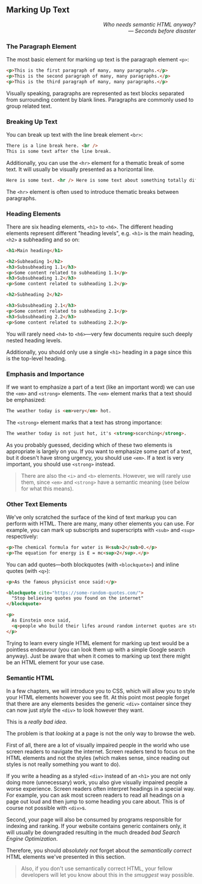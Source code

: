 ## Marking Up Text

<div style="text-align: right"> <i> Who needs semantic HTML anyway? <br> — Seconds before disaster </i> </div>

### The Paragraph Element

The most basic element for marking up text is the paragraph element `<p>`:

```html
<p>This is the first paragraph of many, many paragraphs.</p>
<p>This is the second paragraph of many, many paragraphs.</p>
<p>This is the third paragraph of many, many paragraphs.</p>
```

Visually speaking, paragraphs are represented as text blocks separated from surrounding content by blank lines.
Paragraphs are commonly used to group related text.

### Breaking Up Text

You can break up text with the line break element `<br>`:

```html
There is a line break here. <br />
This is some text after the line break.
```

Additionally, you can use the `<hr>` element for a thematic break of some text.
It will usually be visually presented as a horizontal line.

```html
Here is some text. <hr /> Here is some text about something totally different.
```

The `<hr>` element is often used to introduce thematic breaks between paragraphs.

### Heading Elements

There are six heading elements, `<h1>` to `<h6>`.
The different heading elements represent different "heading levels", e.g. `<h1>` is the main heading, `<h2>` a subheading and so on:

```html
<h1>Main heading</h1>

<h2>Subheading 1</h2>
<h3>Subsubheading 1.1</h3>
<p>Some content related to subheading 1.1</p>
<h3>Subsubheading 1.2</h3>
<p>Some content related to subheading 1.2</p>

<h2>Subheading 2</h2>

<h3>Subsubheading 2.1</h3>
<p>Some content related to subheading 2.1</p>
<h3>Subsubheading 2.2</h3>
<p>Some content related to subheading 2.2</p>
```

You will rarely need `<h4>` to `<h6>`—very few documents require such deeply nested heading levels.

Additionally, you should only use a single `<h1>` heading in a page since this is the top-level heading.

### Emphasis and Importance

If we want to emphasize a part of a text (like an important word) we can use the `<em>` and `<strong>` elements.
The `<em>` element marks that a text should be emphasized:

```html
The weather today is <em>very</em> hot.
```

The `<strong>` element marks that a text has strong importance:

```html
The weather today is not just hot, it's <strong>scorching</strong>.
```

As you probably guessed, deciding which of these two elements is appropriate is largely on you.
If you want to emphasize some part of a text, but it doesn't have strong urgency, you should use `<em>`.
If a text is very important, you should use `<strong>` instead.

> There are also the `<i>` and `<b>` elements.
> However, we will rarely use them, since `<em>` and `<strong>` have a semantic meaning (see below for what this means).

### Other Text Elements

We've only scratched the surface of the kind of text markup you can perform with HTML.
There are many, many other elements you can use.
For example, you can mark up subscripts and superscripts with `<sub>` and `<sup>` respectively:

```html
<p>The chemical formula for water is H<sub>2</sub>O.</p>
<p>The equation for energy is E = mc<sup>2</sup>.</p>
```

You can add quotes—both blockquotes (with `<blockquote>`) and inline quotes (with `<q>`):

```html
<p>As the famous physicist once said:</p>

<blockquote cite="https://some-random-quotes.com/">
  "Stop believing quotes you found on the internet"
</blockquote>

<p>
  As Einstein once said,
  <q>people who build their lifes around random internet quotes are stupid.</q>
</p>
```

Trying to learn every single HTML element for marking up text would be a pointless endeavour (you can look them up with a simple Google search anyway).
Just be aware that when it comes to marking up text there might be an HTML element for your use case.

### Semantic HTML

In a few chapters, we will introduce you to CSS, which will allow you to style your HTML elements however you see fit.
At this point most people forget that there are any elements besides the generic `<div>` container since they can now just _style_ the `<div>` to look however they want.

This is a _really bad idea_.

The problem is that _looking_ at a page is not the only way to browse the web.

First of all, there are a lot of visually impaired people in the world who use screen readers to navigate the internet.
Screen readers tend to focus on the HTML elements and not the styles (which makes sense, since reading out styles is not really something you want to do).

If you write a heading as a styled `<div>` instead of an `<h1>` you are not only doing more (unnecessary) work, you also give visually impaired people a worse experience.
Screen readers often interpret headings in a special way.
For example, you can ask most screen readers to read all headings on a page out loud and then jump to some heading you care about.
This is of course not possible with `<div>`s.

Second, your page will also be consumed by programs responsible for indexing and ranking.
If your website contains generic containers only, it will usually be downgraded resulting in the much dreaded _bad Search Engine Optimization_.

Therefore, you should _absolutely not_ forget about the _semantically correct_ HTML elements we've presented in this section.

> Also, if you don't use semantically correct HTML, your fellow developers will let you know about this in the _smuggest_ way possible.
